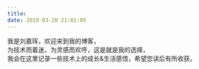 ```yaml
---
title: 
date: 2019-03-20 21:01:05
---
```


我是刘嘉珲，欢迎来到我的博客，<br>
为技术而着迷，为灵感而欢呼，这是就是我的选择，<br>
我会在这里记录一些技术上的成长&生活感悟，希望您读后有所收获。

<br>
